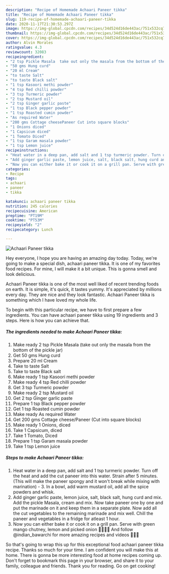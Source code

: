 ```yaml
---
description: "Recipe of Homemade Achaari Paneer tikka"
title: "Recipe of Homemade Achaari Paneer tikka"
slug: 119-recipe-of-homemade-achaari-paneer-tikka
date: 2020-11-17T21:30:53.297Z
image: https://img-global.cpcdn.com/recipes/34d524d16de443ac/751x532cq70/achaari-paneer-tikka-recipe-main-photo.jpg
thumbnail: https://img-global.cpcdn.com/recipes/34d524d16de443ac/751x532cq70/achaari-paneer-tikka-recipe-main-photo.jpg
cover: https://img-global.cpcdn.com/recipes/34d524d16de443ac/751x532cq70/achaari-paneer-tikka-recipe-main-photo.jpg
author: Alvin Morales
ratingvalue: 4.3
reviewcount: 32083
recipeingredient:
- "2 tsp Pickle Masala  take out only the masala from the bottom of the pickle jar"
- "50 gms Hung curd"
- "20 ml Cream"
- "to taste Salt"
- "to taste Black salt"
- "1 tsp Kasoori methi powder"
- "4 tsp Red chilli powder"
- "3 tsp Turmeric powder"
- "2 tsp Mustard oil"
- "2 tsp Ginger garlic paste"
- "1 tsp Black pepper powder"
- "1 tsp Roasted cumin powder"
- "As required Water"
- "200 gms Cottage cheesePaneer Cut into square blocks"
- "1 Onions diced"
- "1 Capsicum diced"
- "1 Tomato Diced"
- "1 tsp Garam masala powder"
- "1 tsp Lemon juice"
recipeinstructions:
- "Heat water in a deep pan, add salt and 1 tsp turmeric powder. Turn off the heat and add the cut paneer into this water. Strain after 5 minutes. (This will make the paneer spongy and it won&#39;t break while mixing with marination) 3. In a bowl, add warm mustard oil, add all the spice powders and whisk."
- "Add ginger garlic paste, lemon juice, salt, black salt, hung curd and mix. Add the pickle Masala, cream and mix. Now take paneer one by one and put the marinade on it and keep them in a separate plate. Now add all the cut vegetables to the remaining marinade and mix well. Chill the paneer and vegetables in a fridge for atleast 1 hour."
- "Now you can either bake it or cook it on a grill pan. Serve with green mango chutney, lemon and picked onion 🙌🙌🇮🇳 And follow @indian_bawarchi for more amazing recipes and videos 🙌🇮🇳"
categories:
- Recipe
tags:
- achaari
- paneer
- tikka

katakunci: achaari paneer tikka 
nutrition: 245 calories
recipecuisine: American
preptime: "PT19M"
cooktime: "PT53M"
recipeyield: "2"
recipecategory: Lunch

---
```



![Achaari Paneer tikka](https://img-global.cpcdn.com/recipes/34d524d16de443ac/751x532cq70/achaari-paneer-tikka-recipe-main-photo.jpg)

Hey everyone, I hope you are having an amazing day today. Today, we're going to make a special dish, achaari paneer tikka. It is one of my favorites food recipes. For mine, I will make it a bit unique. This is gonna smell and look delicious.

Achaari Paneer tikka is one of the most well liked of recent trending foods on earth. It is simple, it's quick, it tastes yummy. It's appreciated by millions every day. They are nice and they look fantastic. Achaari Paneer tikka is something which I have loved my whole life.




To begin with this particular recipe, we have to first prepare a few ingredients. You can have achaari paneer tikka using 19 ingredients and 3 steps. Here is how you can achieve that.

<!--inarticleads1-->

##### The ingredients needed to make Achaari Paneer tikka:

1. Make ready 2 tsp Pickle Masala  (take out only the masala from the bottom of the pickle jar)
1. Get 50 gms Hung curd
1. Prepare 20 ml Cream
1. Take to taste Salt
1. Take to taste Black salt
1. Make ready 1 tsp Kasoori methi powder
1. Make ready 4 tsp Red chilli powder
1. Get 3 tsp Turmeric powder
1. Make ready 2 tsp Mustard oil
1. Get 2 tsp Ginger garlic paste
1. Prepare 1 tsp Black pepper powder
1. Get 1 tsp Roasted cumin powder
1. Make ready As required Water
1. Get 200 gms Cottage cheese/Paneer (Cut into square blocks)
1. Make ready 1 Onions, diced
1. Take 1 Capsicum, diced
1. Take 1 Tomato, Diced
1. Prepare 1 tsp Garam masala powder
1. Take 1 tsp Lemon juice




<!--inarticleads2-->

##### Steps to make Achaari Paneer tikka:

1. Heat water in a deep pan, add salt and 1 tsp turmeric powder. Turn off the heat and add the cut paneer into this water. Strain after 5 minutes. (This will make the paneer spongy and it won&#39;t break while mixing with marination) - 3. In a bowl, add warm mustard oil, add all the spice powders and whisk.
1. Add ginger garlic paste, lemon juice, salt, black salt, hung curd and mix. Add the pickle Masala, cream and mix. Now take paneer one by one and put the marinade on it and keep them in a separate plate. Now add all the cut vegetables to the remaining marinade and mix well. Chill the paneer and vegetables in a fridge for atleast 1 hour.
1. Now you can either bake it or cook it on a grill pan. Serve with green mango chutney, lemon and picked onion 🙌🙌🇮🇳 And follow @indian_bawarchi for more amazing recipes and videos 🙌🇮🇳




So that's going to wrap this up for this exceptional food achaari paneer tikka recipe. Thanks so much for your time. I am confident you will make this at home. There is gonna be more interesting food at home recipes coming up. Don't forget to bookmark this page in your browser, and share it to your family, colleague and friends. Thank you for reading. Go on get cooking!
